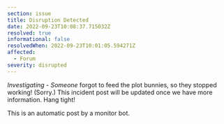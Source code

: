 ```yaml
---
section: issue
title: Disruption Detected
date: 2022-09-23T10:08:37.715032Z
resolved: true
informational: false
resolvedWhen: 2022-09-23T10:01:05.594271Z
affected:
  - Forum
severity: disrupted
---
```

*Investigating* - _Someone_ forgot to feed the plot bunnies, so they stopped working! (Sorry.) This incident post will be updated once we have more information. Hang tight!

This is an automatic post by a monitor bot.
        